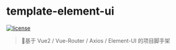 
# template-element-ui

[![license](https://img.shields.io/github/license/cutting-mat/template-element-ui.svg)]()

> :hamburger:基于 Vue2 / Vue-Router / Axios / Element-UI 的项目脚手架
